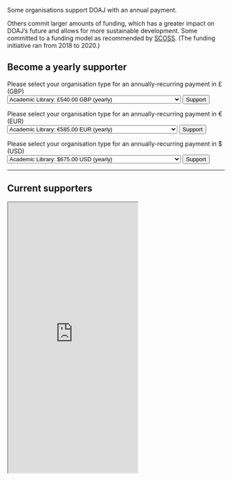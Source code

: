 Some organisations support DOAJ with an annual payment.

Others commit larger amounts of funding, which has a greater impact on DOAJ’s future and allows for more sustainable development. Some committed to a funding model as recommended by [SCOSS](https://scoss.org/). (The funding initiative ran from 2018 to 2020.)

## Become a yearly supporter

<form action="https://www.paypal.com/cgi-bin/webscr" method="post" target="_top">
<input type="hidden" name="cmd" value="_s-xclick">
  <input type="hidden" name="hosted_button_id" value="PDKWBTFHT9JMN">
  <input type="hidden" name="on0" value="Please select your organisation type">
  <label for="support-yearly">Please select your organisation type for an annually-recurring payment in £ (GBP)</label>
  <div class="input-group">
    <select name="os0">
    	<option value="Academic Library">Academic Library: £540.00 GBP (yearly)</option>
    	<option value="Library Consortium (up to 40 members)">Library Consortium (up to 40 members): £5,400.00 GBP (yearly)</option>
    </select>
    <input type="hidden" name="currency_code" value="GBP">
    <input type="submit" name="submit" value="Support" title="PayPal - The safer, easier way to pay online!" alt="Donate with PayPal button" />
  </div>
</form>

<form action="https://www.paypal.com/cgi-bin/webscr" method="post" target="_top">
<input type="hidden" name="cmd" value="_s-xclick">
  <input type="hidden" name="hosted_button_id" value="LNYVLCWX8GNKJ">
  <input type="hidden" name="on0" value="Please select your organisation type">
  <label for="support-yearly">Please select your organisation type for an annually-recurring payment in € (EUR)</label>
  <div class="input-group">
    <select name="os0">
    	<option value="Academic Library">Academic Library: €585.00 EUR (yearly)</option>
    	<option value="Library Consortium (up to 40 members)">Library Consortium (up to 40 members): €5,850.0 GBP (yearly)</option>
    </select>
    <input type="hidden" name="currency_code" value="EUR">
    <input type="submit" name="submit" value="Support" title="PayPal - The safer, easier way to pay online!" alt="Donate with PayPal button" />
  </div>
</form>

<form action="https://www.paypal.com/cgi-bin/webscr" method="post" target="_top">
<input type="hidden" name="cmd" value="_s-xclick">
  <input type="hidden" name="hosted_button_id" value="GH72VHCDRDW9A">
  <input type="hidden" name="on0" value="Please select your organisation type">
  <label for="support-yearly">Please select your organisation type for an annually-recurring payment in $ (USD)</label>
  <div class="input-group">
    <select name="os0">
    	<option value="Academic Library">Academic Library: $675.00 USD (yearly)</option>
    	<option value="Library Consortium (up to 40 members)">Library Consortium (up to 40 members): $6,750.00 USD (yearly)</option>
    </select>
    <input type="hidden" name="currency_code" value="EUR">
    <input type="submit" name="submit" value="Support" title="PayPal - The safer, easier way to pay online!" alt="Donate with PayPal button" />
  </div>
</form>

---

## Current supporters

<iframe class="bleed" src="https://www.google.com/maps/d/embed?mid=1v1zeuRNC4AIxGIXulRpRqI8T885WYr2F&ll=9.24924582472395%2C0&z=2" height="625"></iframe>
